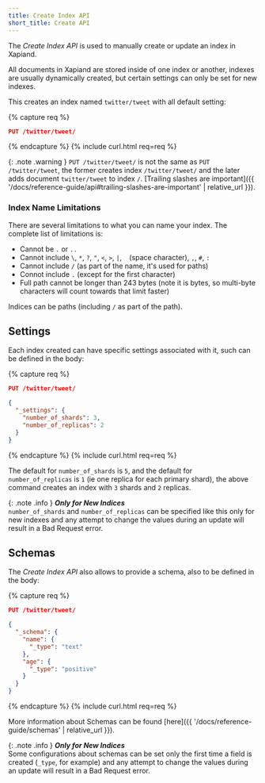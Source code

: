 ```yaml
---
title: Create Index API
short_title: Create API
---
```


The _Create Index API_ is used to manually create or update an index in Xapiand.

All documents in Xapiand are stored inside of one index or another, indexes
are usually dynamically created, but certain settings can only be set for
new indexes.

This creates an index named `twitter/tweet` with all default setting:

{% capture req %}

```json
PUT /twitter/tweet/
```
{% endcapture %}
{% include curl.html req=req %}

{: .note .warning }
`PUT /twitter/tweet/` is not the same as `PUT /twitter/tweet`, the former creates index
`/twitter/tweet/` and the later adds document `twitter/tweet` to index `/`.
[Trailing slashes are important]({{ '/docs/reference-guide/api#trailing-slashes-are-important' | relative_url }}).


### Index Name Limitations

There are several limitations to what you can name your index. The complete
list of limitations is:

- Cannot be `.` or `..`
- Cannot include `\`, `*`, `?`, `"`, `<`, `>`, `|`, ` ` (space character), `,`, `#`, `:`
- Cannot include `/` (as part of the name, it's used for paths)
- Connot include `.` (except for the first character)
- Full path cannot be longer than 243 bytes (note it is bytes, so multi-byte
  characters will count towards that limit faster)

Indices can be paths (including `/` as part of the path).


## Settings

Each index created can have specific settings associated with it, such can be
defined in the body:

{% capture req %}

```json
PUT /twitter/tweet/

{
  "_settings": {
    "number_of_shards": 3,
    "number_of_replicas": 2
  }
}
```
{% endcapture %}
{% include curl.html req=req %}

The default for `number_of_shards` is `5`, and the default for
`number_of_replicas` is `1` (ie one replica for each primary shard), the above
command creates an index with `3` shards and `2` replicas.

{: .note .info }
**_Only for New Indices_**<br>
`number_of_shards` and `number_of_replicas` can be specified like this only
for new indexes and any attempt to change the values during an update will
result in a Bad Request error.


## Schemas

The _Create Index API_ also allows to provide a schema, also to be defined in
the body:

{% capture req %}

```json
PUT /twitter/tweet/

{
  "_schema": {
    "name": {
      "_type": "text"
    },
    "age": {
      "_type": "positive"
    }
  }
}
```
{% endcapture %}
{% include curl.html req=req %}

More information about Schemas can be found [here]({{ '/docs/reference-guide/schemas' | relative_url }}).


{: .note .info }
**_Only for New Indices_**<br>
Some configurations about schemas can be set only the first time a field is
created (`_type`, for example) and any attempt to change the values during an
update will result in a Bad Request error.
